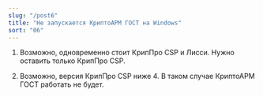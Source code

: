 ```yaml
---
slug: "/post6"
title: "Не запускается КриптоАРМ ГОСТ на Windows"
sort: "06"
--- 
```


1. Возможно, одновременно стоит КрипПро CSP и Лисси. Нужно оставить только КрипПро CSP.

2. Возможно, версия КрипПро CSP ниже 4. В таком случае КриптоАРМ ГОСТ работать не будет.
